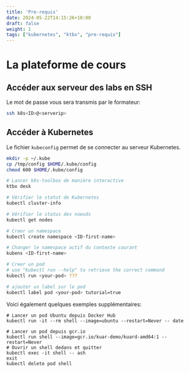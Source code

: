 ```yaml
---
title: 'Pre-requis'
date: 2024-05-22T14:15:26+10:00
draft: false
weight: 1
tags: ["kubernetes", "ktbx", "pre-requis"]
---
```


# La plateforme de cours

## Accéder aux serveur des labs en SSH

Le mot de passe vous sera transmis par le formateur:
```bash
ssh k8s<ID>@<serverip>
```

## Accéder à Kubernetes

Le fichier `kubeconfig` permet de se connecter au serveur Kubernetes.

```bash
mkdir -p ~/.kube
cp /tmp/config $HOME/.kube/config
chmod 600 $HOME/.kube/config

# Lancer k8s-toolbox de manière interactive
ktbx desk

# Vérifier le statut de Kubernetes
kubectl cluster-info

# Vérifier le status des noeuds
kubectl get nodes

# Creer un namespace
kubectl create namespace <ID-first-name>

# Changer le namespace actif du contexte courant
kubens <ID-first-name>

# Creer un pod
# use "kubectl run --help" to retrieve the correct command
kubectl run <your-pod> ???

# ajouter un label sur le pod
kubectl label pod <your-pod> tutorial=true
```

Voici également quelques exemples supplémentaires:

```shell
# Lancer un pod Ubuntu depuis Docker Hub
kubectl run -it --rm shell --image=ubuntu --restart=Never -- date

# Lancer un pod depuis gcr.io
kubectl run shell --image=gcr.io/kuar-demo/kuard-amd64:1 --restart=Never
# Ouvrir un shell dedans et quitter
kubectl exec -it shell -- ash
exit
kubectl delete pod shell
```
